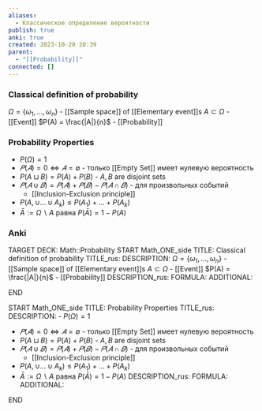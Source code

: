 ```yaml
---
aliases:
  - Классическое определение вероятности
publish: true
anki: true
created: 2023-10-20 20:39
parent:
  - "[[Probability]]"
connected: []
---
```

### Classical definition of probability 
$\Omega = \{\omega_1, ..., \omega_n\}$ - [[Sample space]] of [[Elementary event]]s
$A \subset \Omega$ - [[Event]]
$P(A) = \frac{|A|}{n}$ - [[Probability]]

### Probability Properties
- $P(\Omega) = 1$
- $𝑃 (𝐴) = 0 ⇔ 𝐴 = ∅$ - только [[Empty Set]]  имеет нулевую вероятность
- $P(A \sqcup B ) = P(A) + P(B)$ - $A, B$ are disjoint sets
- $𝑃 (𝐴 ∪ 𝐵) = 𝑃(𝐴)+𝑃(𝐵)−𝑃(𝐴∩𝐵)$ - для произвольных событий
	- [[Inclusion-Exclusion principle]]
- $P(A,\cup...\cup A_k)\leq P(A_1)+...+P(A_k)$
- $\bar{A}:=\Omega\backslash A\text{ paвна }P(\bar{A})=1-P(A)$


### Anki
TARGET DECK: Math::Probability
START
Math_ONE_side
TITLE: Classical definition of probability
TITLE_rus: 
DESCRIPTION: $\Omega = \{\omega_1, ..., \omega_n\}$ - [[Sample space]] of [[Elementary event]]s
$A \subset \Omega$ - [[Event]]
$P(A) = \frac{|A|}{n}$ - [[Probability]]
DESCRIPTION_rus: 
FORMULA: 
ADDITIONAL:
<!--ID: 1697972721265-->
END

START
Math_ONE_side
TITLE: Probability Properties
TITLE_rus: 
DESCRIPTION: - $P(\Omega) = 1$
- $𝑃 (𝐴) = 0 ⇔ 𝐴 = ∅$ - только [[Empty Set]]  имеет нулевую вероятность
- $P(A \sqcup B ) = P(A) + P(B)$ - $A, B$ are disjoint sets
- $𝑃 (𝐴 ∪ 𝐵) = 𝑃(𝐴)+𝑃(𝐵)−𝑃(𝐴∩𝐵)$ - для произвольных событий
	- [[Inclusion-Exclusion principle]]
- $P(A,\cup...\cup A_k)\leq P(A_1)+...+P(A_k)$
- $\bar{A}:=\Omega\backslash A\text{ paвна }P(\bar{A})=1-P(A)$
DESCRIPTION_rus: 
FORMULA: 
ADDITIONAL:
<!--ID: 1697972721278-->
END
